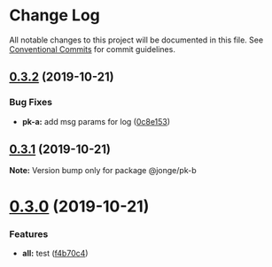# Change Log

All notable changes to this project will be documented in this file.
See [Conventional Commits](https://conventionalcommits.org) for commit guidelines.

## [0.3.2](https://github.com/learn-by-do/monorepo/compare/@jonge/pk-b@0.3.1...@jonge/pk-b@0.3.2) (2019-10-21)


### Bug Fixes

* **pk-a:** add msg params for log ([0c8e153](https://github.com/learn-by-do/monorepo/commit/0c8e153bbc1fbe048b0b27239c43057f90575845))





## [0.3.1](https://github.com/learn-by-do/monorepo/compare/@jonge/pk-b@0.3.0...@jonge/pk-b@0.3.1) (2019-10-21)

**Note:** Version bump only for package @jonge/pk-b





# [0.3.0](https://github.com/learn-by-do/monorepo/compare/@jonge/pk-b@0.2.0...@jonge/pk-b@0.3.0) (2019-10-21)


### Features

* **all:** test ([f4b70c4](https://github.com/learn-by-do/monorepo/commit/f4b70c4d35dcbdc2d1b513fd202c13760aa7c767))
